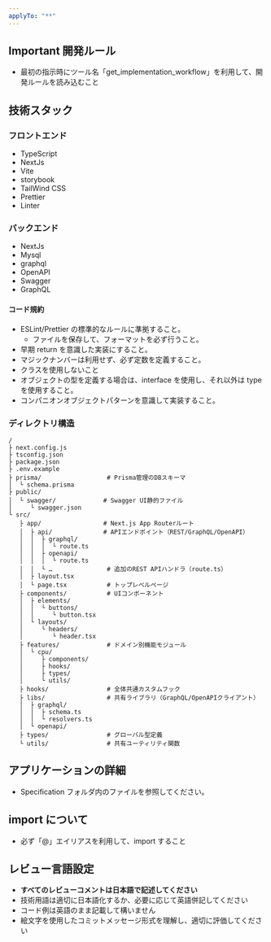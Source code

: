 ```yaml
---
applyTo: "**"
---
```


## **Important 開発ルール**

- 最初の指示時にツール名「get_implementation_workflow」を利用して、開発ルールを読み込むこと

## 技術スタック

### フロントエンド

- TypeScript
- NextJs
- Vite
- storybook
- TailWind CSS
- Prettier
- Linter

### バックエンド

- NextJs
- Mysql
- graphql
- OpenAPI
- Swagger
- GraphQL

#### コード規約

- ESLint/Prettier の標準的なルールに準拠すること。
  - ファイルを保存して、フォーマットを必ず行うこと。
- 早期 return を意識した実装にすること。
- マジックナンバーは利用せず、必ず定数を定義すること。
- クラスを使用しないこと
- オブジェクトの型を定義する場合は、interface を使用し、それ以外は type を使用すること。
- コンパニオンオブジェクトパターンを意識して実装すること。

### ディレクトリ構造

```text
/
├ next.config.js
├ tsconfig.json
├ package.json
├ .env.example
├ prisma/                  # Prisma管理のDBスキーマ
│  └ schema.prisma
├ public/
│  └ swagger/             # Swagger UI静的ファイル
│     └ swagger.json
└ src/
   ├ app/                 # Next.js App Routerルート
   │  ├ api/              # APIエンドポイント（REST/GraphQL/OpenAPI）
   │  │  ├ graphql/
   │  │  │  └ route.ts
   │  │  ├ openapi/
   │  │  │  └ route.ts
   │  │  └ …               # 追加のREST APIハンドラ（route.ts）
   │  ├ layout.tsx
   │  └ page.tsx           # トップレベルページ
   ├ components/           # UIコンポーネント
   │  ├ elements/
   │  │  └ buttons/
   │  │     └ button.tsx
   │  └ layouts/
   │     └ headers/
   │        └ header.tsx
   ├ features/             # ドメイン別機能モジュール
   │  └ cpu/
   │     ├ components/
   │     ├ hooks/
   │     ├ types/
   │     └ utils/
   ├ hooks/                # 全体共通カスタムフック
   ├ libs/                 # 共有ライブラリ（GraphQL/OpenAPIクライアント）
   │  ├ graphql/
   │  │  ├ schema.ts
   │  │  └ resolvers.ts
   │  └ openapi/
   ├ types/                # グローバル型定義
   └ utils/                # 共有ユーティリティ関数
```

## アプリケーションの詳細

- Specification フォルダ内のファイルを参照してください。

## import について

- 必ず「@」エイリアスを利用して、import すること

## レビュー言語設定

- **すべてのレビューコメントは日本語で記述してください**
- 技術用語は適切に日本語化するか、必要に応じて英語併記してください
- コード例は英語のまま記載して構いません
- 絵文字を使用したコミットメッセージ形式を理解し、適切に評価してください
